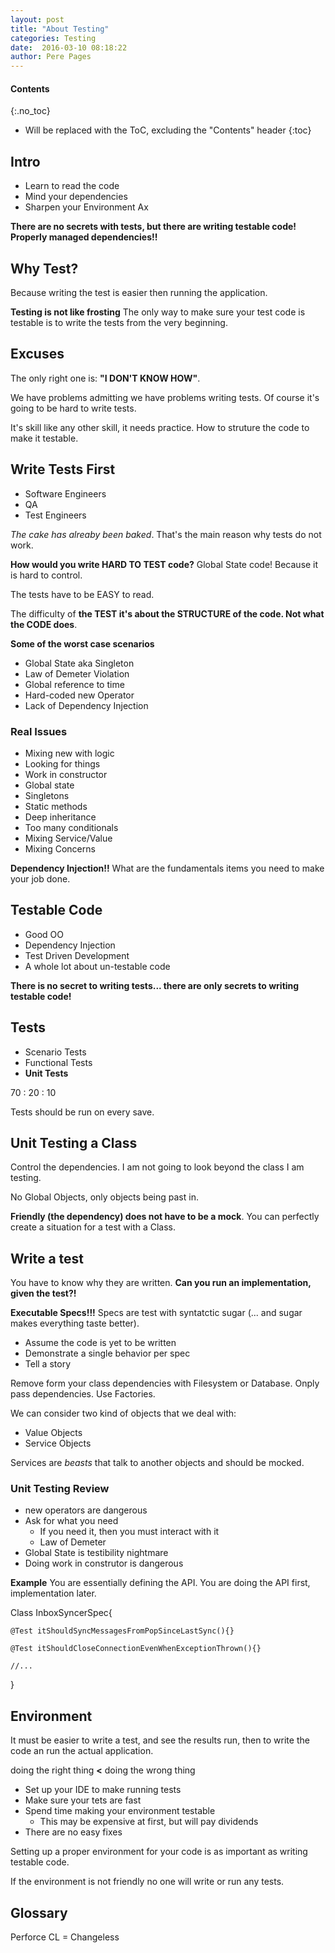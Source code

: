 ```yaml
---
layout: post
title: "About Testing"
categories: Testing
date:  2016-03-10 08:18:22
author: Pere Pages
---
```


#### Contents

{:.no_toc}
* Will be replaced with the ToC, excluding the "Contents" header
{:toc}

## Intro

+ Learn to read the code 
+ Mind your dependencies
+ Sharpen your Environment Ax

**There are no secrets with tests, but there are writing testable code! Properly managed dependencies!!**

## Why Test?

Because writing the test is easier then running the application.

**Testing is not like frosting**
The only way to make sure your test code is testable is to write the tests from the very beginning.

## Excuses

The only right one is: **"I DON'T KNOW HOW"**.

We have problems admitting we have problems writing tests. Of course it's going to be hard to write tests.

It's skill like any other skill, it needs practice. How to struture the code to make it testable.

## Write Tests First

+ Software Engineers
+ QA
+ Test Engineers

*The cake has alreaby been baked*. That's the main reason why tests do not work.

**How would you write HARD TO TEST code?**
Global State code! Because it is hard to control.

The tests have to be EASY to read. 

The difficulty of **the TEST it's about the STRUCTURE of the code. Not what the CODE does**.

**Some of the worst case scenarios**
+ Global State aka Singleton
+ Law of Demeter Violation
+ Global reference to time
+ Hard-coded new Operator
+ Lack of Dependency Injection

### Real Issues

+ Mixing new with logic
+ Looking for things
+ Work in constructor
+ Global state
+ Singletons
+ Static methods
+ Deep inheritance
+ Too many conditionals
+ Mixing Service/Value
+ Mixing Concerns

**Dependency Injection!!**
What are the fundamentals items you need to make your job done.

## Testable Code

+ Good OO
+ Dependency Injection
+ Test Driven Development
+ A whole lot about un-testable code

**There is no secret to writing tests... there are only secrets to writing testable code!**

## Tests

+ Scenario Tests
+ Functional Tests
+ **Unit Tests**

70 : 20 : 10

Tests should be run on every save.


## Unit Testing a Class

Control the dependencies. I am not going to look beyond the class I am testing.

No Global Objects, only objects being past in.

**Friendly (the dependency) does not have to be a mock**. You can perfectly create a situation for a test with a Class.

## Write a test

You have to know why they are written. **Can you run an implementation, given the test?!**

**Executable Specs!!!**
Specs are test with syntatctic sugar (... and sugar makes everything taste better).

+ Assume the code is yet to be written
+ Demonstrate a single behavior per spec
+ Tell a story

Remove form your class dependencies with Filesystem or Database. Onply pass dependencies. Use Factories.

We can consider two kind of objects that we deal with:

+ Value Objects
+ Service Objects

Services are *beasts* that talk to another objects and should be mocked.

### Unit Testing Review

* new operators are dangerous
* Ask for what you need
    - If you need it, then you must interact with it
    - Law of Demeter
* Global State is testibility nightmare
* Doing work in construtor is dangerous

**Example**
You are essentially defining the API. You are doing the API first, implementation later.

Class InboxSyncerSpec{
    
    @Test itShouldSyncMessagesFromPopSinceLastSync(){}

    @Test itShouldCloseConnectionEvenWhenExceptionThrown(){}

    //...
}

## Environment

It must be easier to write a test, and see the results run, then to write the code an run the actual application.

doing the right thing **<** doing the wrong thing

+ Set up your IDE to make running tests
+ Make sure your tets are fast
+ Spend time making your environment testable
    * This may be expensive at first, but will pay dividends
+ There are no easy fixes

Setting up a proper environment for your code is as important as writing testable code.

If the environment is not friendly no one will write or run any tests.

## Glossary

Perforce
CL = Changeless